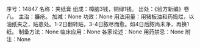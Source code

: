 序号：14847
名称：夹纸膏
组成：樟脑3钱，铜绿1钱。
出处：《验方新编》卷八。
主治：臁疮。
加减：None
功效：None
用法用量：用猪板油和药捣烂，以油纸夹之，贴患处。1-2日翻转贴，3-4日脓尽而愈。如4日后脓尚未净，再换1纸。
制备方法：None
临床应用：None
各家论述：None
用药禁忌：None
附注：None

